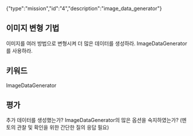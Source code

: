 {"type":"mission","id":"4","description":"image_data_generator"}
## 이미지 변형 기법
이미지를 여러 방법으로 변형시켜 더 많은 데이터를 생성하라.
ImageDataGenerator를 사용하라.
## 키워드
ImageDataGenerator
## 평가
추가 데이터를 생성했는가?
ImageDataGenerator의 많은 옵션을 숙지하였는가? (멘토의 관찰 및 확인을 위한 간단한 질의 응답 필요)
